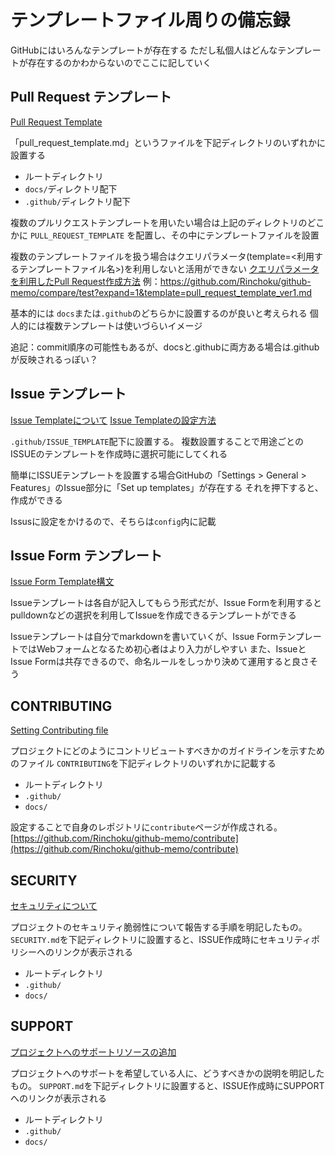 # テンプレートファイル周りの備忘録

GitHubにはいろんなテンプレートが存在する
ただし私個人はどんなテンプレートが存在するのかわからないのでここに記していく

## Pull Request テンプレート

[Pull Request Template](https://docs.github.com/ja/communities/using-templates-to-encourage-useful-issues-and-pull-requests/creating-a-pull-request-template-for-your-repository)

「pull_request_template.md」というファイルを下記ディレクトリのいずれかに設置する

* ルートディレクトリ
* `docs/`ディレクトリ配下
* `.github/`ディレクトリ配下

複数のプルリクエストテンプレートを用いたい場合は上記のディレクトリのどこかに `PULL_REQUEST_TEMPLATE` を配置し、その中にテンプレートファイルを設置

複数のテンプレートファイルを扱う場合はクエリパラメータ(template=<利用するテンプレートファイル名>)を利用しないと活用ができない
[クエリパラメータを利用したPull Request作成方法](https://docs.github.com/ja/pull-requests/collaborating-with-pull-requests/proposing-changes-to-your-work-with-pull-requests/using-query-parameters-to-create-a-pull-request)
例：https://github.com/Rinchoku/github-memo/compare/test?expand=1&template=pull_request_template_ver1.md

基本的には `docs`または`.github`のどちらかに設置するのが良いと考えられる
個人的には複数テンプレートは使いづらいイメージ

追記：commit順序の可能性もあるが、docsと.githubに両方ある場合は.githubが反映されるっぽい？

## Issue テンプレート

[Issue Templateについて](https://docs.github.com/ja/communities/using-templates-to-encourage-useful-issues-and-pull-requests/about-issue-and-pull-request-templates)
[Issue Templateの設定方法](https://docs.github.com/ja/communities/using-templates-to-encourage-useful-issues-and-pull-requests/configuring-issue-templates-for-your-repository)

`.github/ISSUE_TEMPLATE`配下に設置する。
複数設置することで用途ごとのISSUEのテンプレートを作成時に選択可能にしてくれる

簡単にISSUEテンプレートを設置する場合GitHubの「Settings > General > Features」のIssue部分に「Set up templates」が存在する
それを押下すると、作成ができる

Issusに設定をかけるので、そちらは`config`内に記載

## Issue Form テンプレート

[Issue Form Template構文](https://docs.github.com/ja/communities/using-templates-to-encourage-useful-issues-and-pull-requests/syntax-for-issue-forms)

Issueテンプレートは各自が記入してもらう形式だが、Issue Formを利用するとpulldownなどの選択を利用してIssueを作成できるテンプレートができる

Issueテンプレートは自分でmarkdownを書いていくが、Issue FormテンプレートではWebフォームとなるため初心者はより入力がしやすい
また、IssueとIssue Formは共存できるので、命名ルールをしっかり決めて運用すると良さそう

## CONTRIBUTING

[Setting Contributing file](https://docs.github.com/ja/communities/setting-up-your-project-for-healthy-contributions/setting-guidelines-for-repository-contributors)

プロジェクトにどのようにコントリビュートすべきかのガイドラインを示すためのファイル
`CONTRIBUTING`を下記ディレクトリのいずれかに記載する

* ルートディレクトリ
* `.github/`
* `docs/`

設定することで自身のレポジトリに`contribute`ページが作成される。
[https://github.com/Rinchoku/github-memo/contribute](https://github.com/Rinchoku/github-memo/contribute)

## SECURITY

[セキュリティについて](https://docs.github.com/ja/code-security/getting-started/adding-a-security-policy-to-your-repository)

プロジェクトのセキュリティ脆弱性について報告する手順を明記したもの。
`SECURITY.md`を下記ディレクトリに設置すると、ISSUE作成時にセキュリティポリシーへのリンクが表示される

* ルートディレクトリ
* `.github/`
* `docs/`

## SUPPORT

[プロジェクトへのサポートリソースの追加](https://docs.github.com/ja/communities/setting-up-your-project-for-healthy-contributions/adding-support-resources-to-your-project)

プロジェクトへのサポートを希望している人に、どうすべきかの説明を明記したもの。
`SUPPORT.md`を下記ディレクトリに設置すると、ISSUE作成時にSUPPORTへのリンクが表示される

* ルートディレクトリ
* `.github/`
* `docs/`
